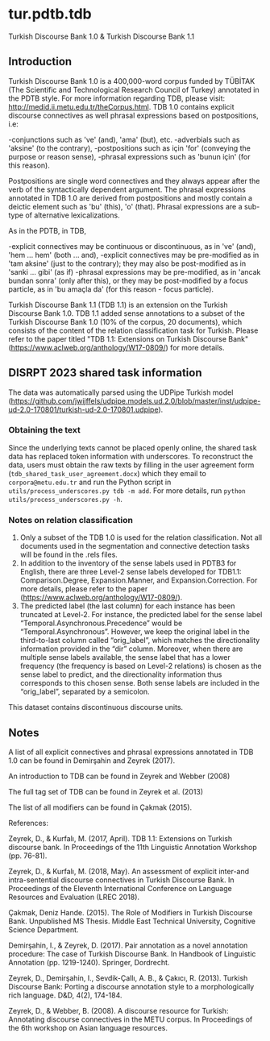 # tur.pdtb.tdb

Turkish Discourse Bank 1.0 & Turkish Discourse Bank 1.1 

## Introduction  

Turkish Discourse Bank 1.0 is a 400,000-word corpus funded by TÜBİTAK (The Scientific and Technological Research Council of Turkey) annotated in the PDTB style. For more information regarding TDB, please visit: http://medid.ii.metu.edu.tr/theCorpus.html. TDB 1.0 contains explicit discourse connectives as well phrasal expressions based on postpositions, i.e: 

-conjunctions such as 've' (and), 'ama' (but), etc. 
-adverbials such as 'aksine' (to the contrary),
-postpositions such as için 'for' (conveying the purpose or reason sense), 
-phrasal expressions such as 'bunun için' (for this reason).

Postpositions are single word connectives and they always appear after the verb of the syntactically dependent argument. The phrasal expressions annotated in TDB 1.0 are derived from postpositions and mostly contain a deictic element such as 'bu' (this), 'o' (that). Phrasal expressions are a sub-type of alternative lexicalizations.   

As in the PDTB, in TDB,

-explicit connectives may be continuous or discontinuous, as in 've' (and), 'hem ... hem' (both ... and), 
-explicit connectives may be pre-modified as in 'tam aksine' (just to the contrary); they may also be post-modified as in 'sanki ... gibi' (as if)
-phrasal expressions may be pre-modified, as in 'ancak bundan sonra' (only after this), or they may be post-modified by a focus particle, as in 'bu amaçla da' (for this reason - focus particle). 

Turkish Discourse Bank 1.1 (TDB 1.1) is an extension on the Turkish Discourse Bank 1.0. TDB 1.1 added sense annotations to a subset of the Turkish Discourse Bank 1.0 (10% of the corpus, 20 documents), which consists of the content of the relation classification task for Turkish. Please refer to the paper titled "TDB 1.1: Extensions on Turkish Discourse Bank" (https://www.aclweb.org/anthology/W17-0809/) for more details. 

## DISRPT 2023 shared task information

The data was automatically parsed using the UDPipe Turkish model (https://github.com/jwijffels/udpipe.models.ud.2.0/blob/master/inst/udpipe-ud-2.0-170801/turkish-ud-2.0-170801.udpipe). 

### Obtaining the text

Since the underlying texts cannot be placed openly online, the shared task data has replaced token information with underscores. To reconstruct the data, users must obtain the raw texts by filling in the user agreement form (`tdb_shared_task_user_agreement.docx`) which they email to `corpora@metu.edu.tr` and run the Python script in `utils/process_underscores.py tdb -m add`. For more details, run `python utils/process_underscores.py -h`.


### Notes on relation classification

1. Only a subset of the TDB 1.0 is used for the relation classification. Not all documents used in the segmentation and connective detection tasks will be found in the .rels files. 
2. In addition to the inventory of the sense labels used in PDTB3 for English, there are three Level-2 sense labels developed for TDB1.1: Comparison.Degree, Expansion.Manner, and Expansion.Correction. For more details, please refer to the paper (https://www.aclweb.org/anthology/W17-0809/). 
3. The predicted label (the last column) for each instance has been truncated at Level-2. For instance, the predicted label for the sense label “Temporal.Asynchronous.Precedence” would be “Temporal.Asynchronous”. However, we keep the original label in the third-to-last column called “orig_label”, which matches the directionality information provided in the “dir” column. Moreover, when there are multiple sense labels available, the sense label that has a lower frequency (the frequency is based on Level-2 relations) is chosen as the sense label to predict, and the directionality information thus corresponds to this chosen sense. Both sense labels are included in the “orig_label”, separated by a semicolon.

This dataset contains discontinuous discourse units.

## Notes

A list of all explicit connectives and phrasal expressions annotated in TDB 1.0 can be found in Demirşahin and Zeyrek (2017). 

An introduction to TDB can be found in Zeyrek and Webber (2008)

The full tag set of TDB can be found in Zeyrek et al. (2013)

The list of all modifiers can be found in Çakmak (2015). 


References: 

Zeyrek, D., & Kurfalı, M. (2017, April). TDB 1.1: Extensions on Turkish discourse bank. In Proceedings of the 11th Linguistic Annotation Workshop (pp. 76-81).

Zeyrek, D., & Kurfalı, M. (2018, May). An assessment of explicit inter-and intra-sentential discourse connectives in Turkish Discourse Bank. In Proceedings of the Eleventh International Conference on Language Resources and Evaluation (LREC 2018).

Çakmak, Deniz Hande. (2015). The Role of Modifiers in Turkish Discourse Bank. Unpublished MS Thesis. Middle East Technical University, Cognitive Science Department. 

Demirşahin, I., & Zeyrek, D. (2017). Pair annotation as a novel annotation procedure: The case of Turkish Discourse Bank. In Handbook of Linguistic Annotation (pp. 1219-1240). Springer, Dordrecht.

Zeyrek, D., Demirşahin, I., Sevdik-Çallı, A. B., & Çakıcı, R. (2013). Turkish Discourse Bank: Porting a discourse annotation style to a morphologically rich language. D&D, 4(2), 174-184.

Zeyrek, D., & Webber, B. (2008). A discourse resource for Turkish: Annotating discourse connectives in the METU corpus. In Proceedings of the 6th workshop on Asian language resources.
